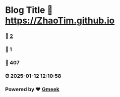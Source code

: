 # Blog Title :link: https://ZhaoTim.github.io 
### :page_facing_up: [2](https://ZhaoTim.github.io/tag.html) 
### :speech_balloon: 1 
### :hibiscus: 407 
### :alarm_clock: 2025-01-12 12:10:58 
### Powered by :heart: [Gmeek](https://github.com/Meekdai/Gmeek)
